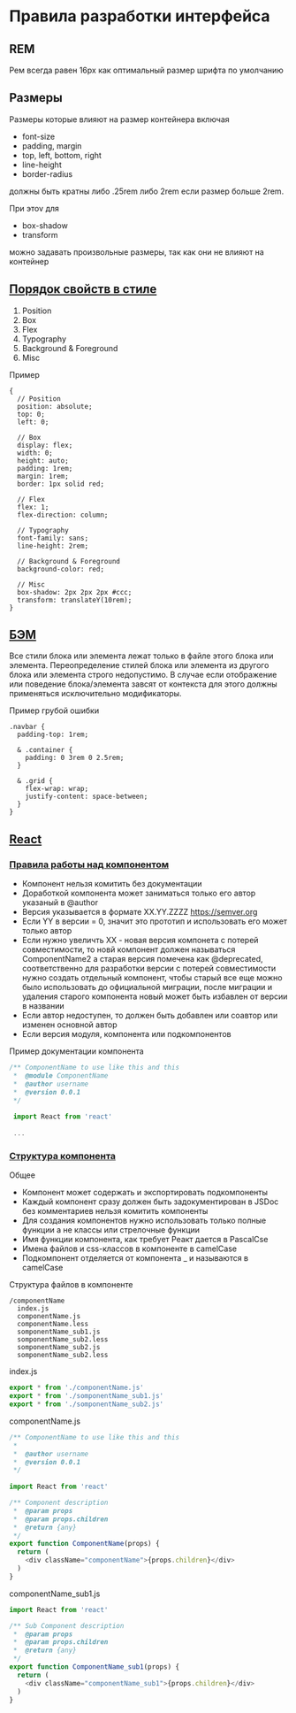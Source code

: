 # Правила разработки интерфейса

## REM 
Рем всегда равен 16px как оптимальный размер шрифта по умолчанию

## Размеры 
Размеры которые влияют на размер контейнера включая 
- font-size
- padding, margin
- top, left, bottom, right
- line-height
- border-radius

должны быть кратны либо .25rem либо 2rem если размер больше 2rem.

При этоv для 
- box-shadow
- transform

можно задавать произвольные размеры, так как они не влияют на контейнер

## [Порядок свойств в стиле](#general-style-props-order)

1. Position
2. Box
3. Flex
4. Typography
5. Background & Foreground
6. Misc

Пример
````LESS
{
  // Position
  position: absolute;
  top: 0;
  left: 0;
  
  // Box
  display: flex;
  width: 0;
  height: auto;
  padding: 1rem;
  margin: 1rem;
  border: 1px solid red;
  
  // Flex
  flex: 1;
  flex-direction: column;
  
  // Typography
  font-family: sans;
  line-height: 2rem;
  
  // Background & Foreground
  background-color: red;
  
  // Misc
  box-shadow: 2px 2px 2px #ccc;
  transform: translateY(10rem);
}
````

## [БЭМ](#bem)

Все стили блока или элемента лежат только в файле этого блока или элемента. Переопределение стилей блока или элемента из другого блока или элемента строго недопустимо. В случае если отображение или поведение блока/элемента завсят от контекста для этого должны применяться исключительно модификаторы.

Пример грубой ошибки
````LESS
.navbar {
  padding-top: 1rem;

  & .container {
    padding: 0 3rem 0 2.5rem;
  }

  & .grid {
    flex-wrap: wrap;
    justify-content: space-between;
  }
}

````

## [React](#react)

### [Правила работы над компонентом](#react-com-dev-rules)
- Компонент нельзя комитить без документации
- Доработкой компонента может заниматься только его автор указаный в @author
- Версия указывается в формате XX.YY.ZZZZ https://semver.org
- Если YY в версии = 0, значит это прототип и использовать его может только автор
- Если нужно увеличть XX - новая версия компонета с потерей совместимости, то новй компонент должен называться ComponentName2 а старая версия помечена как @deprecated, соответственно для разработки версии с потерей совместимости нужно создать отдельный компонент, чтобы старый все еще можно было использовать до официальной миграции, после миграции и удаления старого компонента новый может быть избавлен от версии в названии
- Если автор недоступен, то должен быть добавлен или соавтор или изменен основной автор
- Если версия модуля, компонента или подкомпонентов 

Пример документации компонента 
````JavaScript
/** ComponentName to use like this and this
 *  @module ComponentName
 *  @author username
 *  @version 0.0.1
 */
 
 import React from 'react'
 
 ...
````

### [Структура компонента](#react-com-structure)

Общее
- Компонент может содержать и экспортировать подкомпоненты
- Каждый компонент сразу должен быть задокументирован в JSDoc без комментариев нельзя комитить компоненты
- Для создания компонентов нужно использовать только полные функции а не классы или стрелочные функции
- Имя функции компонента, как требует Реакт дается в PascalCse
- Имена файлов и css-классов в компоненте в camelCase
- Подкомпонент отделяется от компонента _ и называются в camelCase

Структура файлов в компоненте
````Shell
/componentName
  index.js
  componentName.js
  componentName.less
  somponentName_sub1.js
  somponentName_sub2.less
  somponentName_sub2.js
  somponentName_sub2.less
````

index.js
````JavaScript
export * from './componentName.js'
export * from './somponentName_sub1.js'
export * from './somponentName_sub2.js'
````

componentName.js
````JavaScript
/** ComponentName to use like this and this
 *
 *  @author username
 *  @version 0.0.1
 */
 
import React from 'react'

/** Component description
 *  @param props
 *  @param props.children
 *  @return {any}
 */
export function ComponentName(props) {
  return (
    <div className="componentName">{props.children}</div>
  )
}
````

componentName_sub1.js
````JavaScript
import React from 'react'

/** Sub Component description
 *  @param props
 *  @param props.children
 *  @return {any}
 */
export function ComponentName_sub1(props) {
  return (
    <div className="componentName_sub1">{props.children}</div>
  )
}
````
